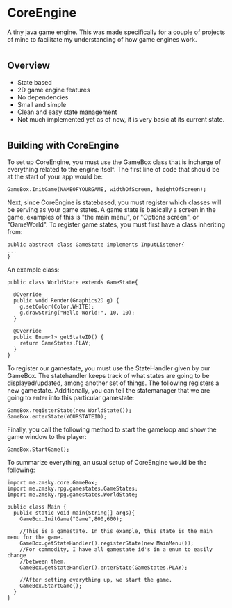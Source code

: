 # CoreEngine
A tiny java game engine. This was made specifically for a couple of projects of mine to facilitate my understanding
of how game engines work. <br>

# <h2>Overview</h2>
<ul>
  <li>State based</li>
  <li>2D game engine features</li>
  <li>No dependencies</li>
  <li>Small and simple</li>
  <li>Clean and easy state management</li>
  <li>Not much implemented yet as of now, it is very basic at its current state.</li>
</ul>

# <h2>Building with CoreEngine</h2>
To set up CoreEngine, you must use the GameBox class that is incharge of everything related to the engine itself.
The first line of code that should be at the start of your app would be:
```
GameBox.InitGame(NAMEOFYOURGAME, widthOfScreen, heightOfScreen);
```

Next, since CoreEngine is statebased, you must register which classes will be serving as your game states. A game state is basically
a screen in the game, examples of this is "the main menu", or "Options screen", or "GameWorld". To register game states, you 
must first have a class inheriting from:

```
public abstract class GameState implements InputListener{
...
}
```

An example class:

```
public class WorldState extends GameState{

  @Override
  public void Render(Graphics2D g) {
    g.setColor(Color.WHITE);
    g.drawString("Hello World!", 10, 10);
  }

  @Override
  public Enum<?> getStateID() {
    return GameStates.PLAY;
  }
}
```

To register our gamestate, you must use the StateHandler given by our GameBox.
The statehandler keeps track of what states are going to be displayed/updated, among another set of things.
The following registers a new gamestate. Additionally, you can tell the statemanager that we are going to
enter into this particular gamestate:

```
GameBox.registerState(new WorldState());
GameBox.enterState(YOURSTATEID);
```

Finally, you call the following method to start the gameloop and show the game window to the player:
```
GameBox.StartGame();
```

To summarize everything, an usual setup of CoreEngine would be the following:
```
import me.zmsky.core.GameBox;
import me.zmsky.rpg.gamestates.GameStates;
import me.zmsky.rpg.gamestates.WorldState;

public class Main {	
  public static void main(String[] args){
    GameBox.InitGame("Game",800,600);
    
    //This is a gamestate. In this example, this state is the main menu for the game.
    GameBox.getStateHandler().registerState(new MainMenu());
    //For commodity, I have all gamestate id's in a enum to easily change
    //between them.
    GameBox.getStateHandler().enterState(GameStates.PLAY);

    //After setting everything up, we start the game.
    GameBox.StartGame();
  }
}
```

